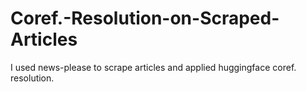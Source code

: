 # Coref.-Resolution-on-Scraped-Articles
I used news-please to scrape articles and applied huggingface coref. resolution.
